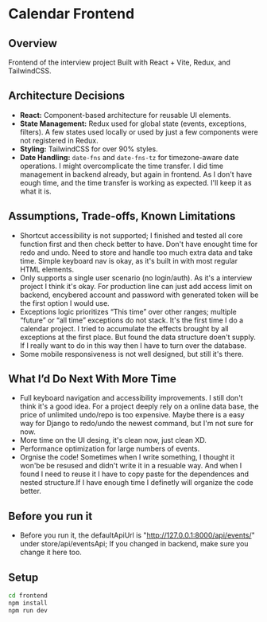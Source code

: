 # Calendar Frontend

## Overview
Frontend of the interview project
Built with React + Vite, Redux, and TailwindCSS.

## Architecture Decisions
- **React:** Component-based architecture for reusable UI elements.
- **State Management:** Redux used for global state (events, exceptions, filters).
A few states used locally or used by just a few components were not  registered in Redux. 
- **Styling:** TailwindCSS for over 90% styles.
- **Date Handling:** `date-fns` and `date-fns-tz` for timezone-aware date operations.
I might overcomplicate the time transfer. I did time management in backend already, but again in frontend.
As I don't have eough time, and the time transfer is working as expected. I'll keep it as what it is.

## Assumptions, Trade-offs, Known Limitations
- Shortcut accessibility is not supported; I finished and tested all core function first and then check better to have. Don't have enought time for redo and undo. Need to store and handle too much extra data and take time. 
Simple keyboard nav is okay, as it's built in with most regular HTML elements.
- Only supports a single user scenario (no login/auth). As it's a interview project I think it's okay. For production line can just add access limit on backend, encybered account and password with generated token will be the first option I would use.
- Exceptions logic prioritizes “This time” over other ranges; multiple “future” or “all time” exceptions do not stack. It's the first time I do a calendar project. I tried to accumulate the effects brought by all exceptions at the first place. But found the data structure doen't supply. If I really want to do in this way then I have to turn over the database.
- Some mobile responsiveness is not well designed, but still it's there.

## What I’d Do Next With More Time
- Full keyboard navigation and accessibility improvements. I still don't think it's a good idea. For a project
deeply rely on a online data base, the price of unlimited undo/repo is too expensive. Maybe there is a easy way for Django to redo/undo the newest command, but I'm not sure for now.
- More time on the UI desing, it's clean now, just clean XD.
- Performance optimization for large numbers of events.
- Orgnise the code! Sometimes when I write something, I thought it won'be be resused and didn't write it in a resuable way. And when I found I need to reuse it I have to copy paste for the dependences and nested structure.If I have enough time I definetly will organize the code better.


## Before you run it
- Before you run it, the defaultApiUrl is "http://127.0.0.1:8000/api/events/" under store/api/eventsApi;
If you changed in backend, make sure you change it here too.

## Setup
```bash
cd frontend
npm install
npm run dev